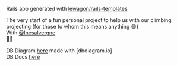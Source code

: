 Rails app generated with [lewagon/rails-templates](https://github.com/lewagon/rails-templates)


The very start of a fun personal project to help us with our climbing projecting (for those to whom this means anything 😄)\
With [@Inesalvergne](https://github.com/Inesalvergne)\
🧗🏻

DB Diagram [here](https://dbdiagram.io/d/Grimpouille-67d9c0dc75d75cc8449278df) made with [dbdiagram.io]\
DB Docs [here](https://dbdocs.io/steph.qigong/Grimpouille)
